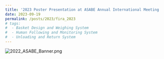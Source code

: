 ```yaml
---
title: '2023 Poster Presentation at ASABE Annual International Meeting'
date: 2023-09-19
permalink: /posts/2023/fira_2023
# tags:
#  - Basket Design and Weighing System
#  - Human Following and Monitoring System
#  - Unloading and Return System
---
```


<img src="FIRA_2023/FIRA_2023_Poster.png"
     alt="2022_ASABE_Banner.png"
     style="float: left; margin-bottom: 10px;" />


